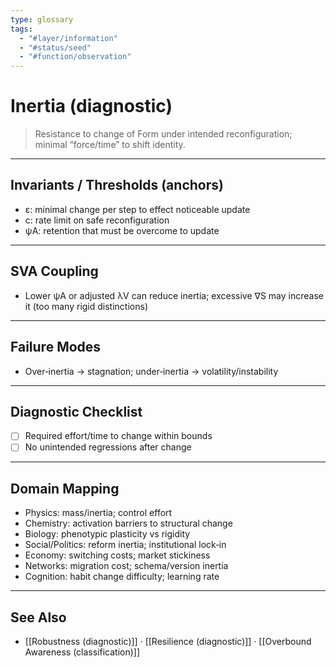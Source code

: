 ```yaml
---
type: glossary
tags:
  - "#layer/information"
  - "#status/seed"
  - "#function/observation"
---
```


# Inertia (diagnostic)

> Resistance to change of Form under intended reconfiguration; minimal “force/time” to shift identity.

---

## Invariants / Thresholds (anchors)

- ε: minimal change per step to effect noticeable update
- c: rate limit on safe reconfiguration
- ψA: retention that must be overcome to update

---

## SVA Coupling

- Lower ψA or adjusted λV can reduce inertia; excessive ∇S may increase it (too many rigid distinctions)

---

## Failure Modes

- Over‑inertia → stagnation; under‑inertia → volatility/instability

---

## Diagnostic Checklist

- [ ] Required effort/time to change within bounds
- [ ] No unintended regressions after change

---

## Domain Mapping

- Physics: mass/inertia; control effort
- Chemistry: activation barriers to structural change
- Biology: phenotypic plasticity vs rigidity
- Social/Politics: reform inertia; institutional lock‑in
- Economy: switching costs; market stickiness
- Networks: migration cost; schema/version inertia
- Cognition: habit change difficulty; learning rate

---

## See Also

- [[Robustness (diagnostic)]] · [[Resilience (diagnostic)]] · [[Overbound Awareness (classification)]]

